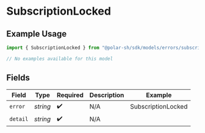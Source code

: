 # SubscriptionLocked

## Example Usage

```typescript
import { SubscriptionLocked } from "@polar-sh/sdk/models/errors/subscriptionlocked.js";

// No examples available for this model
```

## Fields

| Field              | Type               | Required           | Description        | Example            |
| ------------------ | ------------------ | ------------------ | ------------------ | ------------------ |
| `error`            | *string*           | :heavy_check_mark: | N/A                | SubscriptionLocked |
| `detail`           | *string*           | :heavy_check_mark: | N/A                |                    |